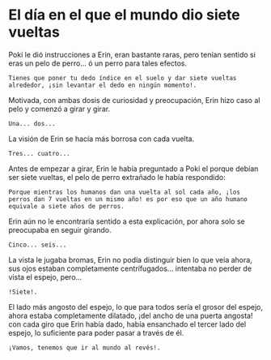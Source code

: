 # El día en el que el mundo dio siete vueltas

Poki le dió instrucciones a Erin, eran bastante raras, pero tenían sentido si eras un pelo de perro...  ó un perro para tales efectos.

    Tienes que poner tu dedo índice en el suelo y dar siete vueltas alrededor, ¡sin levantar el dedo en ningún momento!.

Motivada, con ambas dosis de curiosidad y preocupación, Erin hizo caso al pelo y comenzó a girar y girar.

    Una... dos...

La visión de Erin se hacía más borrosa con cada vuelta.

    Tres... cuatro...

Antes de empezar a girar, Erin le había preguntado a Poki el porque debían ser siete vueltas, el pelo de perro extrañado le había respondido:

    Porque mientras los humanos dan una vuelta al sol cada año, ¡los perros dan 7 vueltas en un mismo año! es por eso que un año humano equivale a siete años de perros.

Erin aún no le encontraría sentido a esta explicación, por ahora solo se preocupaba en seguir girando.

    Cinco... seis...

La vista le jugaba bromas, Erin no podía distinguir bien lo que veía ahora, sus ojos estaban completamente centrífugados... intentaba no perder de vista el espejo, pero...

    !Siete!.

El lado más angosto del espejo, lo que para todos sería el grosor del espejo, ahora estaba completamente dilatado, ¡del ancho de una puerta angosta! con cada giro que Erin había dado, había ensanchado el tercer lado del espejo, lo suficiente para poder pasar a través de él.

    ¡Vamos, tenemos que ir al mundo al revés!.
